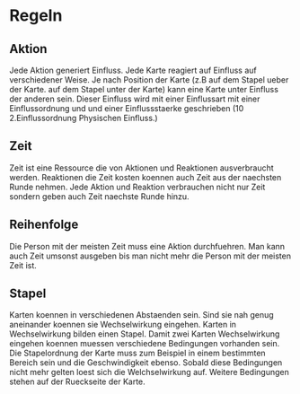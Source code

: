 # Regeln
## Aktion
Jede Aktion generiert Einfluss. Jede Karte reagiert auf Einfluss auf verschiedener Weise. Je nach Position der Karte (z.B auf dem Stapel ueber der Karte. auf dem Stapel unter der Karte) kann eine Karte unter Einfluss der anderen sein. Dieser Einfluss wird mit einer Einflussart mit einer Einflussordnung und und einer Einflussstaerke geschrieben (10 2.Einflussordnung Physischen Einfluss.)
## Zeit
Zeit ist eine Ressource die von Aktionen und Reaktionen ausverbraucht werden. Reaktionen die Zeit kosten koennen auch Zeit aus der naechsten Runde nehmen. Jede Aktion und Reaktion verbrauchen nicht nur Zeit sondern geben auch Zeit naechste Runde hinzu.
## Reihenfolge
Die Person mit der meisten Zeit muss eine Aktion durchfuehren. Man kann auch Zeit umsonst ausgeben bis man nicht mehr die Person mit der meisten Zeit ist.
## Stapel
Karten koennen in verschiedenen Abstaenden sein. Sind sie nah genug aneinander koennen sie Wechselwirkung eingehen. Karten in Wechselwirkung bilden einen Stapel. Damit zwei Karten Wechselwirkung eingehen koennen muessen verschiedene Bedingungen vorhanden sein. Die Stapelordnung der Karte muss zum Beispiel in einem bestimmten Bereich sein und die Geschwindigkeit ebenso. Sobald diese Bedingungen nicht mehr gelten loest sich die Welchselwirkung auf. Weitere Bedingungen stehen auf der Rueckseite der Karte.